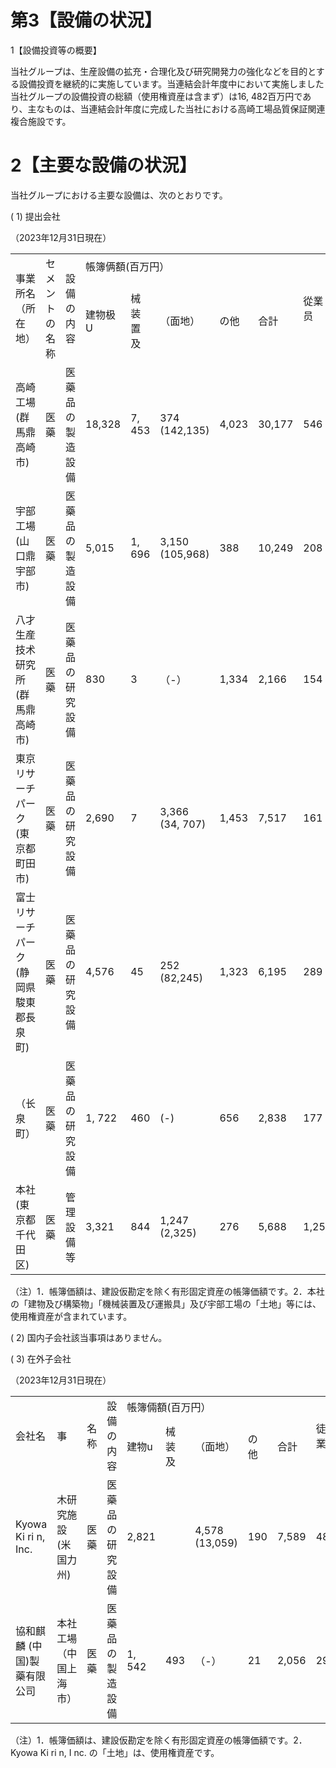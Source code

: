 # 第3【設備の状況】  

1【設備投資等の概要】  

当社グループは、生産設備の拡充・合理化及び研究開発力の強化などを目的とする設備投資を継続的に実施しています。当連結会計年度中において実施しました当社グループの設備投資の総額（使用権資産は含まず）は16, 482百万円であり、主なものは、当連結会計年度に完成した当社における高崎工場品質保証関連複合施設です。  

# 2【主要な設備の状況】  

当社グループにおける主要な設備は、次のとおりです。  

( 1) 提出会社  

（2023年12月31日現在）  


<html><body><table><tr><td rowspan="2">事業所名 （所在地）</td><td rowspan="2">セメントの 名称</td><td rowspan="2">設備の内容</td><td colspan="5">帳簿俩額(百万円）</td><td rowspan="2">從業 员</td></tr><tr><td>建物极U</td><td>械装置及</td><td>（面地）</td><td>の他</td><td>合計</td></tr><tr><td>高崎工場 (群馬鼎高崎市)</td><td>医藥</td><td>医藥品の製造設備</td><td>18,328</td><td>7, 453</td><td>374 (142,135)</td><td>4,023</td><td>30,177</td><td>546</td></tr><tr><td>宇部工場 (山口鼎宇部市)</td><td>医藥</td><td>医藥品の製造設備</td><td>5,015</td><td>1, 696</td><td>3,150 (105,968)</td><td>388</td><td>10,249</td><td>208</td></tr><tr><td>八才生産技术研究所 (群馬鼎高崎市)</td><td>医藥</td><td>医藥品の研究設備</td><td>830</td><td>3</td><td>（-）</td><td>1,334</td><td>2,166</td><td>154</td></tr><tr><td>東京リサーチパーク (東京都町田市)</td><td>医藥</td><td>医藥品の研究設備</td><td>2,690</td><td>7</td><td>3,366 (34, 707)</td><td>1,453</td><td>7,517</td><td>161</td></tr><tr><td>富士リサーチパーク (静岡県駿東郡長泉町)</td><td>医藥</td><td>医藥品の研究設備</td><td>4,576</td><td>45</td><td>252 (82,245)</td><td>1,323</td><td>6,195</td><td>289</td></tr><tr><td>（长泉町）</td><td>医藥</td><td>医藥品の研究設備</td><td>1, 722</td><td>460</td><td>(-)</td><td>656</td><td>2,838</td><td>177</td></tr><tr><td>本社 (東京都千代田区)</td><td>医藥</td><td>管理設備等</td><td>3,321</td><td>844</td><td>1,247 (2,325)</td><td>276</td><td>5,688</td><td>1,259</td></tr></table></body></html>

（注）1．帳簿価額は、建設仮勘定を除く有形固定資産の帳簿価額です。2．本社の「建物及び構築物」「機械装置及び運搬具」及び宇部工場の「土地」等には、使用権資産が含まれています。  

( 2) 国内子会社該当事項はありません。  

( 3) 在外子会社  

（2023年12月31日現在）  


<html><body><table><tr><td rowspan="2">会社名</td><td rowspan="2">事</td><td rowspan="2">名称</td><td rowspan="2">設備の内容</td><td colspan="5">帳簿倆額(百万円）</td><td rowspan="2">徒業</td></tr><tr><td>建物u</td><td>械装及</td><td>（面地）</td><td>の他</td><td>合計</td></tr><tr><td>Kyowa Ki ri n, Inc.</td><td>木研究施設 (米国力州)</td><td>医藥</td><td>医藥品の研究 設備</td><td>2,821</td><td></td><td>4,578 (13,059)</td><td>190</td><td>7,589</td><td>48</td></tr><tr><td>協和麒麟 (中国)製藥有限 公司</td><td>本社工場 （中国上海市）</td><td>医藥</td><td>医藥品の製造 設備</td><td>1, 542</td><td>493</td><td>（-）</td><td>21</td><td>2,056</td><td>298</td></tr></table></body></html>

（注）1．帳簿価額は、建設仮勘定を除く有形固定資産の帳簿価額です。2．Kyowa Ki ri n, I nc. の「土地」は、使用権資産です。  